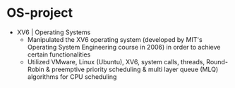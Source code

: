 # OS-project

* XV6 | Operating Systems
  * Manipulated the XV6 operating system (developed by MIT's Operating System Engineering course in 2006) in order to achieve certain functionalities
  * Utilized VMware, Linux (Ubuntu), XV6, system calls, threads, Round-Robin & preemptive priority scheduling & multi layer queue (MLQ) algorithms for CPU scheduling
